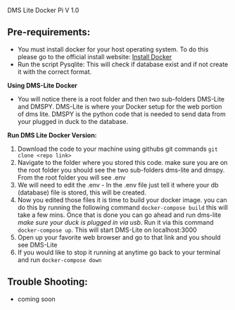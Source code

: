 DMS Lite Docker Pi V 1.0

Pre-requirements: 
-
- You must install docker for your host operating system. To do this please go to the official install website: [Install Docker](https://docs.docker.com/get-docker/)
- Run the script Pysqlite: This will check if database exist and if not create it with the correct format. 

**Using DMS-Lite Docker**
- You will notice there is a root folder and then two sub-folders DMS-Lite and DMSPY. DMS-Lite is where your Docker setup for the web portion of dms lite. DMSPY is the python code that is needed to send data from your plugged in duck to the database.    

**Run DMS Lite Docker Version:**
 1. Download the code to your machine using githubs git commands `git clone <repo link>`
 2. Navigate to the folder where you stored this code. make sure you are on the root folder you should see the two sub-folders dms-lite and dmspy. From the root folder you will see .env
 3. We will need to edit the .env
		 - In the .env file just tell it where your db (database) file is stored, this will be created. 
 4. Now you edited those files it is time to build your docker image. you can do this by running the following command `docker-compose build` this will take a few mins. Once that is done you can go ahead and run dms-lite *make sure your duck is plugged in via usb*.  Run it via this command  `docker-compose up`.  This will start DMS-Lite on localhost:3000 
 5. Open up your favorite web browser and go to that link and you should see DMS-Lite 
 6. If you would like to stop it running at anytime go back to your terminal and run `docker-compose down`

Trouble Shooting: 
-
- coming soon 
